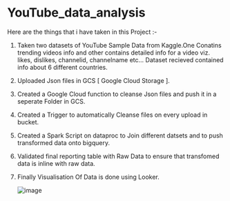 # YouTube_data_analysis

Here are the things that i have taken in this Project :-
1. Taken two datasets of YouTube Sample Data from Kaggle.One Conatins trending videos info and other contains detailed info for a video viz. likes, dislikes, channelid, channelname etc...
   Dataset recieved contained info about 6 different countries.
2. Uploaded Json files in GCS [ Google Cloud Storage ].
3. Created a Google Cloud function to cleanse Json files and push it in a seperate Folder in GCS.
4. Created a Trigger to automatically Cleanse files on every upload in bucket.
5. Created a Spark Script on dataproc to Join different datsets and to push transformed data onto bigquery.
6. Validated final reporting table with Raw Data to ensure that transfomed data is inline with raw data.
7. Finally Visualisation Of Data is done using Looker.

   ![image](https://github.com/pranjal-lakhotia/YouTube_data_analysis/assets/50244913/eb74d7c9-8f7d-4a9c-8fd9-8cd1896ba409)

